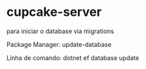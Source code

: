 # cupcake-server

para iniciar o database via migrations

Package Manager: update-database

Linha de comando: dotnet ef database update
